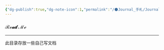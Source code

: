```yaml
---
{"dg-publish":true,"dg-note-icon":1,"permalink":"/🌑Journal_手札/Journal_readme/","dgPassFrontmatter":true,"noteIcon":1,"created":"2024-08-24T23:03:54.803+08:00","updated":"2024-08-25T18:42:46.400+08:00"}
---
```


### ℛℯ𝒶𝒹 ℳℯ
--- 
此目录存放一些自己写文档
